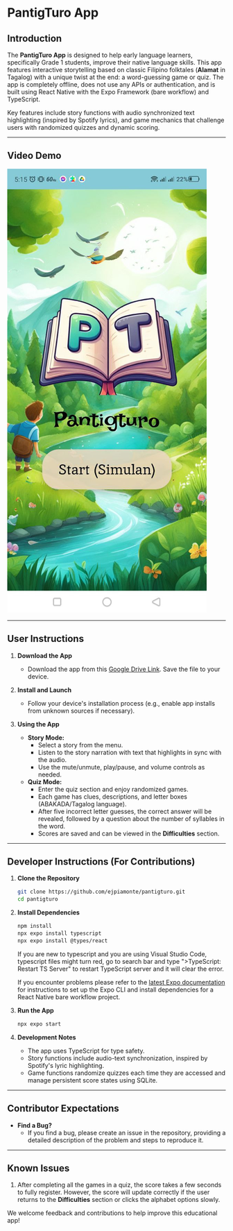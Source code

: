 # PantigTuro App

## Introduction
The **PantigTuro App** is designed to help early language learners, specifically Grade 1 students, improve their native language skills. This app features interactive storytelling based on classic Filipino folktales (**Alamat** in Tagalog) with a unique twist at the end: a word-guessing game or quiz. The app is completely offline, does not use any APIs or authentication, and is built using React Native with the Expo Framework (bare workflow) and TypeScript. 

Key features include story functions with audio synchronized text highlighting (inspired by Spotify lyrics), and game mechanics that challenge users with randomized quizzes and dynamic scoring.

---

## Video Demo
[![Watch the video](https://github.com/ejpiamonte/pantigturo/blob/main/Thumbnail.jpg)](https://github.com/ejpiamonte/pantigturo/raw/refs/heads/main/PantigTuro%20Demo.mp4)


---

## User Instructions
1. **Download the App**
   - Download the app from this [Google Drive Link](https://drive.google.com/drive/folders/1abyEOsP8rvdqtqhvc8Ui1nrfCvUVjhRM?usp=sharing). Save the file to your device.

2. **Install and Launch**
   - Follow your device's installation process (e.g., enable app installs from unknown sources if necessary).

3. **Using the App**
   - **Story Mode:**
     - Select a story from the menu.
     - Listen to the story narration with text that highlights in sync with the audio.
     - Use the mute/unmute, play/pause, and volume controls as needed.
   - **Quiz Mode:**
     - Enter the quiz section and enjoy randomized games.
     - Each game has clues, descriptions, and letter boxes (ABAKADA/Tagalog language).
     - After five incorrect letter guesses, the correct answer will be revealed, followed by a question about the number of syllables in the word.
     - Scores are saved and can be viewed in the **Difficulties** section.

---

## Developer Instructions (For Contributions)
1. **Clone the Repository**
   ```bash
   git clone https://github.com/ejpiamonte/pantigturo.git
   cd pantigturo
   ```

2. **Install Dependencies**
   ```bash
   npm install
   npx expo install typescript 
   npx expo install @types/react
   ```
   If you are new to typescript and you are using Visual Studio Code, typescript files might turn red, go to search bar and type ">TypeScript: Restart TS Server" to restart TypeScript server and it will clear the error.
 
   If you encounter problems please refer to the [latest Expo documentation](https://docs.expo.dev/) for instructions to set up the Expo CLI and install dependencies for a React Native bare workflow project.

3. **Run the App**
   ```bash
   npx expo start
   ```

4. **Development Notes**
   - The app uses TypeScript for type safety.
   - Story functions include audio-text synchronization, inspired by Spotify's lyric highlighting.
   - Game functions randomize quizzes each time they are accessed and manage persistent score states using SQLite.

---

## Contributor Expectations
- **Find a Bug?**
  - If you find a bug, please create an issue in the repository, providing a detailed description of the problem and steps to reproduce it.

---

## Known Issues
1. After completing all the games in a quiz, the score takes a few seconds to fully register. However, the score will update correctly if the user returns to the **Difficulties** section or clicks the alphabet options slowly.

We welcome feedback and contributions to help improve this educational app!
